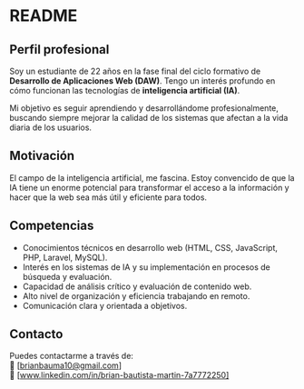 # README

## Perfil profesional

Soy un estudiante de 22 años en la fase final del ciclo formativo de **Desarrollo de Aplicaciones Web (DAW)**. Tengo un interés profundo en cómo funcionan las tecnologías de **inteligencia artificial (IA)**.

Mi objetivo es seguir aprendiendo y desarrollándome profesionalmente, buscando siempre mejorar la calidad de los sistemas que afectan a la vida diaria de los usuarios.

## Motivación

El campo de la inteligencia artificial, me fascina. Estoy convencido de que la IA tiene un enorme potencial para transformar el acceso a la información y hacer que la web sea más útil y eficiente para todos.

## Competencias

- Conocimientos técnicos en desarrollo web (HTML, CSS, JavaScript, PHP, Laravel, MySQL).
- Interés en los sistemas de IA y su implementación en procesos de búsqueda y evaluación.
- Capacidad de análisis crítico y evaluación de contenido web.
- Alto nivel de organización y eficiencia trabajando en remoto.
- Comunicación clara y orientada a objetivos.

## Contacto

Puedes contactarme a través de:  
📧 [brianbauma10@gmail.com]  
🔗 [www.linkedin.com/in/brian-bautista-martin-7a7772250]
